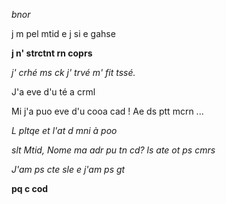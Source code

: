 *bnor*

j m pel mtid e j si e gahse 

**j n' strctnt rn coprs**

*j' crhé ms ck j' trvé m' fit tssé.*

J'a eve d'u té a crml

Mi j'a puo eve d'u cooa cad ! Ae ds ptt mcrn ...


*L pltqe et l'at d mni à poo*

*slt Mtid, Nome ma adr pu tn cd? ls ate ot ps cmrs*


*J'am ps cte sle e j'am ps gt*

**pq c cod**

